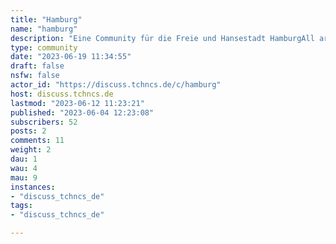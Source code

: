 ```yaml
---
title: "Hamburg" 
name: "hamburg"
description: "Eine Community für die Freie und Hansestadt HamburgAll are welcome (except fascists, of course)"
type: community
date: "2023-06-19 11:34:55"
draft: false
nsfw: false
actor_id: "https://discuss.tchncs.de/c/hamburg"
host: discuss.tchncs.de
lastmod: "2023-06-12 11:23:21"
published: "2023-06-04 12:23:08"
subscribers: 52
posts: 2
comments: 11
weight: 2
dau: 1
wau: 4
mau: 9
instances:
- "discuss_tchncs_de"
tags: 
- "discuss_tchncs_de"

---
```


